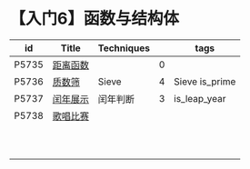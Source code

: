 # 【入门6】函数与结构体

| id    | Title                                              | Techniques |      | tags           |
| ----- | -------------------------------------------------- | ---------- | ---- | -------------- |
| P5735 | [距离函数](https://www.luogu.com.cn/problem/P5735) |            | 0    |                |
| P5736 | [质数筛](https://www.luogu.com.cn/problem/P5736)   | Sieve      | 4    | Sieve is_prime |
| P5737 | [闰年展示](https://www.luogu.com.cn/problem/P5737) | 闰年判断   | 3    | is_leap_year   |
| P5738 | [歌唱比赛](https://www.luogu.com.cn/problem/P5738) |            |      |                |
|       |                                                    |            |      |                |
|       |                                                    |            |      |                |
|       |                                                    |            |      |                |
|       |                                                    |            |      |                |
|       |                                                    |            |      |                |
|       |                                                    |            |      |                |
|       |                                                    |            |      |                |
|       |                                                    |            |      |                |
|       |                                                    |            |      |                |
|       |                                                    |            |      |                |

